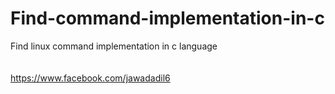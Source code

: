 # Find-command-implementation-in-c
Find linux command implementation in c language
<br><br><br>https://www.facebook.com/jawadadil6
